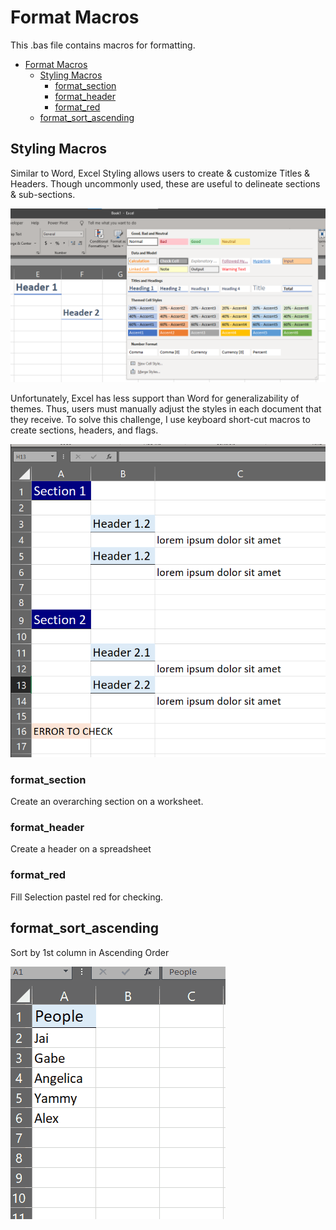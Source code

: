# Format Macros
This .bas file contains macros for formatting.
- [Format Macros](#format-macros)
  - [Styling Macros](#styling-macros)
    - [format_section](#format_section)
    - [format_header](#format_header)
    - [format_red](#format_red)
  - [format_sort_ascending](#format_sort_ascending)

## Styling Macros
Similar to Word, Excel Styling allows users to create & customize Titles & Headers. Though uncommonly used, these are useful to delineate sections & sub-sections. 

![.](https://github.com/jaimiles23/VBA-Operations/blob/main/_images/Excel/Format/Headers.png?raw=true)

Unfortunately, Excel has less support than Word for generalizability of themes. Thus, users must manually adjust the styles in each document that they receive. To solve this challenge, I use keyboard short-cut macros to create sections, headers, and flags.

![.](https://github.com/jaimiles23/VBA-Operations/blob/main/_images/Excel/Format/Macro_Formatting.png?raw=true)


### format_section
Create an overarching section on a worksheet.

### format_header
Create a header on a spreadsheet


### format_red
Fill Selection pastel red for checking.


## format_sort_ascending
Sort by 1st column in Ascending Order

![.](https://github.com/jaimiles23/VBA-Operations/blob/main/_images/Excel/Format/format_sort_asc.gif?raw=true)

